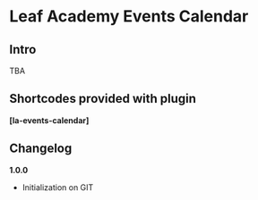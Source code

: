 # Leaf Academy Events Calendar

## Intro

TBA
 
## Shortcodes provided with plugin

**[la-events-calendar]**

## Changelog

**1.0.0**

- Initialization on GIT